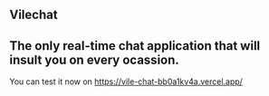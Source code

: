 ## Vilechat
## The only real-time chat application that will insult you on every ocassion.
You can test it now on https://vile-chat-bb0a1kv4a.vercel.app/